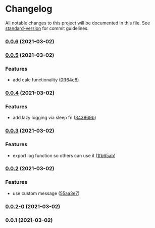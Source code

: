 # Changelog

All notable changes to this project will be documented in this file. See [standard-version](https://github.com/conventional-changelog/standard-version) for commit guidelines.

### [0.0.6](https://github.com/5alidz/test-git-workflow/compare/v0.0.5...v0.0.6) (2021-03-02)

### [0.0.5](https://github.com/5alidz/test-git-workflow/compare/v0.0.4...v0.0.5) (2021-03-02)


### Features

* add calc functionality ([0ff64e8](https://github.com/5alidz/test-git-workflow/commit/0ff64e89a6c5412ff31a67008a4bf10aa7fb61c6))

### [0.0.4](https://github.com/5alidz/test-git-workflow/compare/v0.0.3...v0.0.4) (2021-03-02)


### Features

* add lazy logging via sleep fn ([343869b](https://github.com/5alidz/test-git-workflow/commit/343869bb54c82afd4e39c9be8d28137c667d77cb))

### [0.0.3](https://github.com/5alidz/test-git-workflow/compare/v0.0.2...v0.0.3) (2021-03-02)


### Features

* export log function so others can use it ([1fb65ab](https://github.com/5alidz/test-git-workflow/commit/1fb65ab9a6786cc02974c35483307fd516cb9abf))

### [0.0.2](https://github.com/5alidz/test-git-workflow/compare/v0.0.2-0...v0.0.2) (2021-03-02)


### Features

* use custom message ([55aa3e7](https://github.com/5alidz/test-git-workflow/commit/55aa3e76c45baebcde0547cac9b0d4aa58e2aaeb))

### [0.0.2-0](https://github.com/5alidz/test-git-workflow/compare/v0.0.1...v0.0.2-0) (2021-03-02)

### 0.0.1 (2021-03-02)

